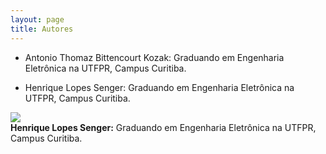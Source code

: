 ```yaml
---
layout: page
title: Autores
---
```



- Antonio Thomaz Bittencourt Kozak: Graduando em Engenharia Eletrônica na UTFPR, Campus Curitiba.

- Henrique Lopes Senger:  Graduando em Engenharia Eletrônica na UTFPR, Campus Curitiba.

<div class="container">
  <div class="row">
    <div class="col-md-auto">
      <img class="rounded-circle" src="../assets/img/avatar-henriuqe.png">
    </div>
    <div class="col">
      <b>Henrique Lopes Senger:</b>  Graduando em Engenharia Eletrônica na UTFPR, Campus Curitiba.
    </div>
  </div>
<div>

